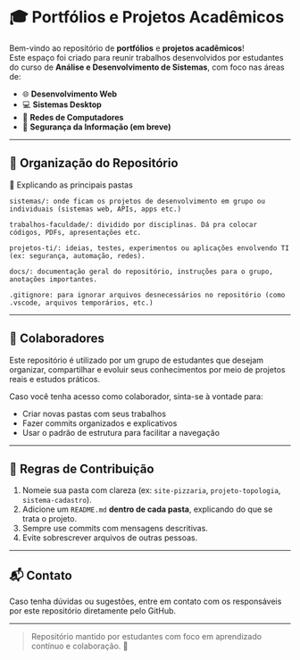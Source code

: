 # 🎓 Portfólios e Projetos Acadêmicos

Bem-vindo ao repositório de **portfólios** e **projetos acadêmicos**!  
Este espaço foi criado para reunir trabalhos desenvolvidos por estudantes do curso de **Análise e Desenvolvimento de Sistemas**, com foco nas áreas de:

- 🌐 **Desenvolvimento Web**
- 💻 **Sistemas Desktop**
- 📡 **Redes de Computadores**
- 🔐 **Segurança da Informação (em breve)**

---

## 📁 Organização do Repositório

🧠 Explicando as principais pastas

    sistemas/: onde ficam os projetos de desenvolvimento em grupo ou individuais (sistemas web, APIs, apps etc.)

    trabalhos-faculdade/: dividido por disciplinas. Dá pra colocar códigos, PDFs, apresentações etc.

    projetos-ti/: ideias, testes, experimentos ou aplicações envolvendo TI (ex: segurança, automação, redes).

    docs/: documentação geral do repositório, instruções para o grupo, anotações importantes.

    .gitignore: para ignorar arquivos desnecessários no repositório (como .vscode, arquivos temporários, etc.)


---

## 🤝 Colaboradores

Este repositório é utilizado por um grupo de estudantes que desejam organizar, compartilhar e evoluir seus conhecimentos por meio de projetos reais e estudos práticos.

Caso você tenha acesso como colaborador, sinta-se à vontade para:

- Criar novas pastas com seus trabalhos
- Fazer commits organizados e explicativos
- Usar o padrão de estrutura para facilitar a navegação

---

## 📌 Regras de Contribuição

1. Nomeie sua pasta com clareza (ex: `site-pizzaria`, `projeto-topologia`, `sistema-cadastro`).
2. Adicione um `README.md` **dentro de cada pasta**, explicando do que se trata o projeto.
3. Sempre use commits com mensagens descritivas.
4. Evite sobrescrever arquivos de outras pessoas.

---

## 📬 Contato

Caso tenha dúvidas ou sugestões, entre em contato com os responsáveis por este repositório diretamente pelo GitHub.

---

> Repositório mantido por estudantes com foco em aprendizado contínuo e colaboração. 🚀
